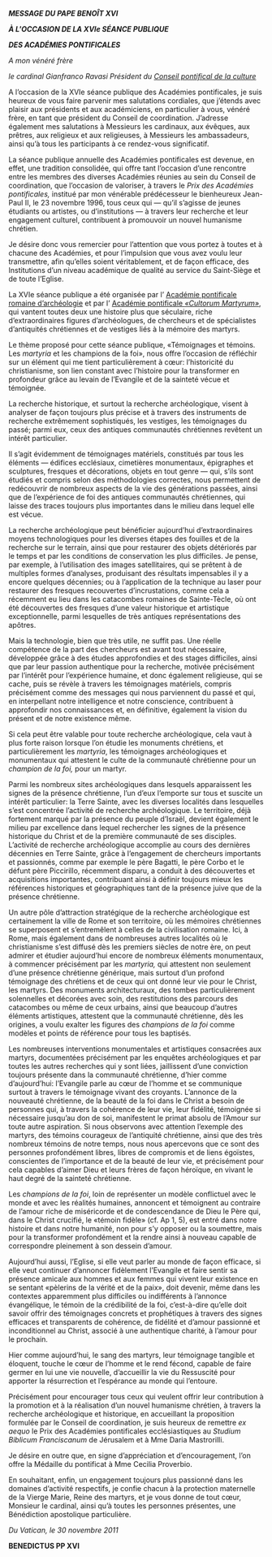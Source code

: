 ***MESSAGE DU PAPE BENOÎT XVI***

***À L'OCCASION DE LA XVIe SÉANCE PUBLIQUE***

***DES ACADÉMIES PONTIFICALES***

*A mon vénéré frère*

*le cardinal Gianfranco Ravasi* *Président du [Conseil pontifical de la culture](http://www.vatican.va/roman_curia/pontifical_councils/cultr/index_fr.htm)*

A l’occasion de la XVIe séance publique des Académies pontificales, je suis heureux de vous faire parvenir mes salutations cordiales, que j’étends avec plaisir aux présidents et aux académiciens, en particulier à vous, vénéré frère, en tant que président du Conseil de coordination. J’adresse également mes salutations à Messieurs les cardinaux, aux évêques, aux prêtres, aux religieux et aux religieuses, à Messieurs les ambassadeurs, ainsi qu’à tous les participants à ce rendez-vous significatif.

La séance publique annuelle des Académies pontificales est devenue, en effet, une tradition consolidée, qui offre tant l’occasion d’une rencontre entre les membres des diverses Académies réunies au sein du Conseil de coordination, que l’occasion de valoriser, à travers le *Prix des Académies pontificales,* institué par mon vénérable prédécesseur le bienheureux Jean-Paul II, le 23 novembre 1996, tous ceux qui — qu’il s’agisse de jeunes étudiants ou artistes, ou d’institutions — à travers leur recherche et leur engagement culturel, contribuent à promouvoir un nouvel humanisme chrétien.

Je désire donc vous remercier pour l’attention que vous portez à toutes et à chacune des Académies, et pour l’impulsion que vous avez voulu leur transmettre, afin qu’elles soient véritablement, et de façon efficace, des Institutions d’un niveau académique de qualité au service du Saint-Siège et de toute l’Eglise.

La XVIe séance publique a été organisée par l’ [Académie pontificale romaine d’archéologie](http://www.vatican.va/roman_curia/pontifical_academies/archeologia/index_fr.htm) et par l’ [Académie pontificale *«Cultorum Martyrum»*](http://www.vatican.va/roman_curia/pontifical_academies/cult-martyrum/index_fr.htm), qui vantent toutes deux une histoire plus que séculaire, riche d’extraordinaires figures d’archéologues, de chercheurs et de spécialistes d’antiquités chrétiennes et de vestiges liés à la mémoire des martyrs.

Le thème proposé pour cette séance publique, «Témoignages et témoins. Les *martyria* et les champions de la foi», nous offre l’occasion de réfléchir sur un élément qui me tient particulièrement à cœur: l’historicité du christianisme, son lien constant avec l’histoire pour la transformer en profondeur grâce au levain de l’Evangile et de la sainteté vécue et témoignée.

La recherche historique, et surtout la recherche archéologique, visent à analyser de façon toujours plus précise et à travers des instruments de recherche extrêmement sophistiqués, les vestiges, les témoignages du passé; parmi eux, ceux des antiques communautés chrétiennes revêtent un intérêt particulier.

Il s’agit évidemment de témoignages matériels, constitués par tous les éléments — édifices ecclésiaux, cimetières monumentaux, épigraphes et sculptures, fresques et décorations, objets en tout genre — qui, s’ils sont étudiés et compris selon des méthodologies correctes, nous permettent de redécouvrir de nombreux aspects de la vie des générations passées, ainsi que de l’expérience de foi des antiques communautés chrétiennes, qui laisse des traces toujours plus importantes dans le milieu dans lequel elle est vécue.

La recherche archéologique peut bénéficier aujourd’hui d’extraordinaires moyens technologiques pour les diverses étapes des fouilles et de la recherche sur le terrain, ainsi que pour restaurer des objets détériorés par le temps et par les conditions de conservation les plus difficiles. Je pense, par exemple, à l’utilisation des images satellitaires, qui se prêtent à de multiples formes d’analyses, produisant des résultats impensables il y a encore quelques décennies; ou à l’application de la technique au laser pour restaurer des fresques recouvertes d’incrustations, comme cela a récemment eu lieu dans les catacombes romaines de Sainte-Tècle, où ont été découvertes des fresques d’une valeur historique et artistique exceptionnelle, parmi lesquelles de très antiques représentations des apôtres.

Mais la technologie, bien que très utile, ne suffit pas. Une réelle compétence de la part des chercheurs est avant tout nécessaire, développée grâce à des études approfondies et des stages difficiles, ainsi que par leur passion authentique pour la recherche, motivée précisément par l’intérêt pour l’expérience humaine, et donc également religieuse, qui se cache, puis se révèle à travers les témoignages matériels, compris précisément comme des messages qui nous parviennent du passé et qui, en interpellant notre intelligence et notre conscience, contribuent à approfondir nos connaissances et, en définitive, également la vision du présent et de notre existence même.

Si cela peut être valable pour toute recherche archéologique, cela vaut à plus forte raison lorsque l’on étudie les monuments chrétiens, et particulièrement les *martyria*, les témoignages archéologiques et monumentaux qui attestent le culte de la communauté chrétienne pour un *champion de la foi,* pour un martyr.

Parmi les nombreux sites archéologiques dans lesquels apparaissent les signes de la présence chrétienne, l’un d’eux l’emporte sur tous et suscite un intérêt particulier: la Terre Sainte, avec les diverses localités dans lesquelles s’est concentrée l’activité de recherche archéologique. Le territoire, déjà fortement marqué par la présence du peuple d’Israël, devient également le milieu par excellence dans lequel rechercher les signes de la présence historique du Christ et de la première communauté de ses disciples. L’activité de recherche archéologique accomplie au cours des dernières décennies en Terre Sainte, grâce à l’engagement de chercheurs importants et passionnés, comme par exemple le père Bagatti, le père Corbo et le défunt père Piccirillo, récemment disparu, a conduit à des découvertes et acquisitions importantes, contribuant ainsi à définir toujours mieux les références historiques et géographiques tant de la présence juive que de la présence chrétienne.

Un autre pôle d’attraction stratégique de la recherche archéologique est certainement la ville de Rome et son territoire, où les mémoires chrétiennes se superposent et s’entremêlent à celles de la civilisation romaine. Ici, à Rome, mais également dans de nombreuses autres localités où le christianisme s’est diffusé dès les premiers siècles de notre ère, on peut admirer et étudier aujourd’hui encore de nombreux éléments monumentaux, à commencer précisément par les *martyria,* qui attestent non seulement d’une présence chrétienne générique, mais surtout d’un profond témoignage des chrétiens et de ceux qui ont donné leur vie pour le Christ, les martyrs. Des monuments architecturaux, des tombes particulièrement solennelles et décorées avec soin, des restitutions des parcours des catacombes ou même de ceux urbains, ainsi que beaucoup d’autres éléments artistiques, attestent que la communauté chrétienne, dès les origines, a voulu exalter les figures des *champions de la foi* comme modèles et points de référence pour tous les baptisés.

Les nombreuses interventions monumentales et artistiques consacrées aux martyrs, documentées précisément par les enquêtes archéologiques et par toutes les autres recherches qui y sont liées, jaillissent d’une conviction toujours présente dans la communauté chrétienne, d’hier comme d’aujourd’hui: l’Evangile parle au cœur de l’homme et se communique surtout à travers le témoignage vivant des croyants. L’annonce de la nouveauté chrétienne, de la beauté de la foi dans le Christ a besoin de personnes qui, à travers la cohérence de leur vie, leur fidélité, témoignée si nécessaire jusqu’au don de soi, manifestent le primat absolu de l’Amour sur toute autre aspiration. Si nous observons avec attention l’exemple des martyrs, des témoins courageux de l’antiquité chrétienne, ainsi que des très nombreux témoins de notre temps, nous nous apercevons que ce sont des personnes profondément libres, libres de compromis et de liens égoïstes, conscientes de l’importance et de la beauté de leur vie, et précisément pour cela capables d’aimer Dieu et leurs frères de façon héroïque, en vivant le haut degré de la sainteté chrétienne.

Les *champions de la foi*, loin de représenter un modèle conflictuel avec le monde et avec les réalités humaines, annoncent et témoignent au contraire de l’amour riche de miséricorde et de condescendance de Dieu le Père qui, dans le Christ crucifié, le «témoin fidèle» (cf. Ap 1, 5), est entré dans notre histoire et dans notre humanité, non pour s’y opposer ou la soumettre, mais pour la transformer profondément et la rendre ainsi à nouveau capable de correspondre pleinement à son dessein d’amour.

Aujourd’hui aussi, l’Eglise, si elle veut parler au monde de façon efficace, si elle veut continuer d’annoncer fidèlement l’Evangile et faire sentir sa présence amicale aux hommes et aux femmes qui vivent leur existence en se sentant «pèlerins de la vérité et de la paix», doit devenir, même dans les contextes apparemment plus difficiles ou indifférents à l’annonce évangélique, le témoin de la crédibilité de la foi, c’est-à-dire qu’elle doit savoir offrir des témoignages concrets et prophétiques à travers des signes efficaces et transparents de cohérence, de fidélité et d’amour passionné et inconditionnel au Christ, associé à une authentique charité, à l’amour pour le prochain.

Hier comme aujourd’hui, le sang des martyrs, leur témoignage tangible et éloquent, touche le cœur de l’homme et le rend fécond, capable de faire germer en lui une vie nouvelle, d’accueillir la vie du Ressuscité pour apporter la résurrection et l’espérance au monde qui l’entoure.

Précisément pour encourager tous ceux qui veulent offrir leur contribution à la promotion et à la réalisation d’un nouvel humanisme chrétien, à travers la recherche archéologique et historique, en accueillant la proposition formulée par le Conseil de coordination, je suis heureux de remettre *ex aequo* le Prix des Académies pontificales ecclésiastiques au *Studium Biblicum Franciscanum* de Jérusalem et à Mme Daria Mastrorilli.

Je désire en outre que, en signe d’appréciation et d’encouragement, l’on offre la Médaille du pontificat à Mme Cecilia Proverbio.

En souhaitant, enfin, un engagement toujours plus passionné dans les domaines d’activité respectifs, je confie chacun à la protection maternelle de la Vierge Marie, Reine des martyrs, et je vous donne de tout cœur, Monsieur le cardinal, ainsi qu’à toutes les personnes présentes, une Bénédiction apostolique particulière.

*Du Vatican, le 30 novembre 2011*

**BENEDICTUS PP XVI**